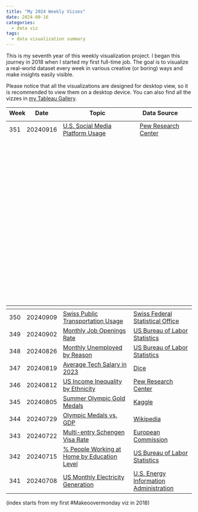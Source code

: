 ```yaml
---
title: "My 2024 Weekly Vizzes"
date: 2024-09-16
categories:
  - data viz
tags:
  - data visualization summary
---
```


This is my seventh year of this weekly visualization project. I began this journey in 2018 when I started my first full-time job. The goal is to visualize a real-world dataset every week in various creative (or boring) ways and make insights easily visible.  

Please notice that all the visualizations are designed for desktop view, so it is recommended to view them on a desktop device. You can also find all the vizzes in [my Tableau Gallery](https://public.tableau.com/profile/yu.dong#!/).  


<table>
<thead style="display:block;width:100%;">
<tr style="display:block;">
<th align="left" width="5%">Week</th>
<th width="15%">Date</th>
<th width="50%">Topic</th>
<th align="left" width="30%">Data Source</th>
</tr>
</thead>
<tbody style="display:block;height:500px;overflow:auto;width:100%;">
<tr>
<td align="left">351</td>
<td>20240916</td>
<td><a href="https://yudong-94.github.io/personal-website/data%20viz/WeeklyViz20240916">U.S. Social Media Platform Usage</a></td>
<td align="left"><a href="https://www.pewresearch.org/internet/fact-sheet/social-media/?tabItem=4e4f05f3-58a4-4fc5-aab6-58b37a6dcb63">Pew Research Center</a></td>
</tr>
</tr>
</thead>
<tbody style="display:block;height:500px;overflow:auto;width:100%;">
<tr>
<td align="left">350</td>
<td>20240909</td>
<td><a href="https://yudong-94.github.io/personal-website/data%20viz/WeeklyViz20240909">Swiss Public Transportation Usage</a></td>
<td align="left"><a href="https://www.bfs.admin.ch/bfs/en/home/statistics/mobility-transport/cross-sectional-topics/public-transport.html">Swiss Federal Statistical Office</a></td>
</tr>
<tr>
<td align="left">349</td>
<td>20240902</td>
<td><a href="https://yudong-94.github.io/personal-website/data%20viz/WeeklyViz20240902">Monthly Job Openings Rate</a></td>
<td align="left"><a href="https://www.bls.gov/opub/ted/2024/job-openings-rate-at-4-9-percent-in-june-2024.htm">US Bureau of Labor Statistics</a></td>
</tr>
<tr>
<td align="left">348</td>
<td>20240826</td>
<td><a href="https://yudong-94.github.io/personal-website/data%20viz/WeeklyViz20240826">Monthly Unemployed by Reason</a></td>
<td align="left"><a href="https://www.bls.gov/opub/ted/2024/number-of-unemployed-on-temporary-layoff-increased-by-249000-in-july-2024.htm">US Bureau of Labor Statistics</a></td>
</tr>
<tr>
<td align="left">347</td>
<td>20240819</td>
<td><a href="https://yudong-94.github.io/personal-website/data%20viz/WeeklyViz20240819">Average Tech Salary in 2023</a></td>
<td align="left"><a href="https://www.dice.com/technologists/ebooks/tech-salary-report/salary-trends.html#Tech-Salary-Trends">Dice</a></td>
</tr>
<tr>
<td align="left">346</td>
<td>20240812</td>
<td><a href="https://yudong-94.github.io/personal-website/data%20viz/WeeklyViz20240812">US Income Inequality by Ethnicity</a></td>
<td align="left"><a href="https://www.pewresearch.org/social-trends/2018/07/12/income-inequality-in-the-u-s-is-rising-most-rapidly-among-asians/">Pew Research Center</a></td>
</tr>
<tr>
<td align="left">345</td>
<td>20240805</td>
<td><a href="https://yudong-94.github.io/personal-website/data%20viz/WeeklyViz20240805">Summer Olympic Gold Medals</a></td>
<td align="left"><a href="https://www.kaggle.com/datasets/ramontanoeiro/summer-olympic-medals-1986-2020">Kaggle</a></td>
</tr>
<tr>
<td align="left">344</td>
<td>20240729</td>
<td><a href="https://yudong-94.github.io/personal-website/data%20viz/WeeklyViz20240729">Olympic Medals vs. GDP</a></td>
<td align="left"><a href="https://en.wikipedia.org/wiki/All-time_Olympic_Games_medal_table">Wikipedia</a></td>
</tr>
<tr>
<td align="left">343</td>
<td>20240722</td>
<td><a href="https://yudong-94.github.io/personal-website/data%20viz/WeeklyViz20240722">Multi-entry Schengen Visa Rate</a></td>
<td align="left"><a href="https://home-affairs.ec.europa.eu/policies/schengen-borders-and-visa/visa-policy/short-stay-visas-issued-schengen-countries_en">European Commission</a></td>
</tr>
<tr>
<td align="left">342</td>
<td>20240715</td>
<td><a href="https://yudong-94.github.io/personal-website/data%20viz/WeeklyViz20240715">% People Working at Home by Education Level</a></td>
<td align="left"><a href="https://www.bls.gov/opub/ted/2024/35-percent-of-employed-people-did-some-or-all-of-their-work-at-home-on-days-they-worked-in-2023.htm">US Bureau of Labor Statistics</a></td>
</tr>
<tr>
<td align="left">341</td>
<td>20240708</td>
<td><a href="https://yudong-94.github.io/personal-website/data%20viz/WeeklyViz20240708">US Monthly Electricity Generation</a></td>
<td align="left"><a href="https://www.eia.gov/electricity/data/browser/">U.S. Energy Information Administration</a></td>
</tr>
<tr>
<td align="left">340</td>
<td>20240701</td>
<td><a href="https://yudong-94.github.io/personal-website/data%20viz/WeeklyViz20240701">Desktop vs. Mobile vs. Tablet Market Share 2010 - 2023</a></td>
<td align="left"><a href="https://gs.statcounter.com/platform-market-share/desktop-mobile-tablet-console/united-states-of-america#quarterly-201001-202402">statcounter</a></td>
</tr>
<tr>
<td align="left">339</td>
<td>20240624</td>
<td><a href="https://yudong-94.github.io/personal-website/data%20viz/WeeklyViz20240624">Worldwide Access to Electricity</a></td>
<td align="left"><a href="https://data.worldbank.org/indicator/EG.ELC.ACCS.ZS">World Bank</a></td>
</tr>
<tr>
<td align="left">338</td>
<td>20240617</td>
<td><a href="https://yudong-94.github.io/personal-website/data%20viz/WeeklyViz20240617">US Transportation Habits</a></td>
<td align="left"><a href="https://today.yougov.com/travel/articles/48782-how-americans-feel-about-walking-driving-and-other-transit">YouGov</a></td>
</tr>
<tr>
<td align="left">337</td>
<td>20240610</td>
<td><a href="https://yudong-94.github.io/personal-website/data%20viz/WeeklyViz20240610">My Favorite Visualization Topics</a></td>
<td align="left"><a href="https://yudong-94.github.io/personal-website/blog/VizSummaryWithGPT/">My blog :)</a></td>
</tr>
<tr>
<td align="left">336</td>
<td>20240603</td>
<td><a href="https://yudong-94.github.io/personal-website/data%20viz/WeeklyViz20240603">My Favorite Visualization Types</a></td>
<td align="left"><a href="https://yudong-94.github.io/personal-website/blog/VizSummaryWithGPT/">My blog :)</a></td>
</tr>
<tr>
<td align="left">335</td>
<td>20240527</td>
<td><a href="https://yudong-94.github.io/personal-website/data%20viz/WeeklyViz20240527">Top-Rated Mobile Games</a></td>
<td align="left"><a href="https://www.kaggle.com/datasets/dem0nking/mobile-games-android-and-ios-rating-dataset">Kaggle</a></td>
</tr>
<tr>
<td align="left">334</td>
<td>20240520</td>
<td><a href="https://yudong-94.github.io/personal-website/data%20viz/WeeklyViz20240520">French People's Confidence in Paris Olympics</a></td>
<td align="left"><a href="https://blog.datawrapper.de/public-confidence-paris-olympics/">Datawrapper</a></td>
</tr>
<tr>
<td align="left">333</td>
<td>20240513</td>
<td><a href="https://yudong-94.github.io/personal-website/data%20viz/WeeklyViz20240513">Median Weekly Earnings 24Q1</a></td>
<td align="left"><a href="https://www.bls.gov/opub/ted/2024/median-weekly-earnings-1227-for-men-1021-for-women-first-quarter-2024.htm">US Bureau of Labor Statistics</a></td>
</tr>
<tr>
<td align="left">332</td>
<td>20240506</td>
<td><a href="https://yudong-94.github.io/personal-website/data%20viz/WeeklyViz20240506">Visitor Arrivals to Japan Yearly 1964-2023</a></td>
<td align="left"><a href="https://statistics.jnto.go.jp/en/graph/#graph--Breakdown--by--number--of--visits">Japanese Tourism Statistics</a></td>
</tr>
<tr>
<td align="left">331</td>
<td>20240429</td>
<td><a href="https://yudong-94.github.io/personal-website/data%20viz/WeeklyViz20240429">Foreign Tourists to Japan by Number of Visits</a></td>
<td align="left"><a href="https://statistics.jnto.go.jp/en/graph/#graph--Breakdown--by--number--of--visits">Japanese Tourism Statistics</a></td>
</tr>
<tr>
<td align="left">330</td>
<td>20240422</td>
<td><a href="https://yudong-94.github.io/personal-website/data%20viz/WeeklyViz20240422">New Business 1-Year Survival Rates</a></td>
<td align="left"><a href="https://www.bls.gov/opub/ted/2024/1-year-survival-rates-for-new-business-establishments-by-year-and-location.htm">US Bureau of Labor Statistics</a></td>
</tr>
<tr>
<td align="left">329</td>
<td>20240415</td>
<td><a href="https://yudong-94.github.io/personal-website/data%20viz/WeeklyViz20240415">Pending Employment-based Immigration Petitions</a></td>
<td align="left"><a href="https://www.uscis.gov/tools/reports-and-studies#:~:text=Reports%20on%20Employment%20Based%20Immigration">USCIS</a></td>
</tr>
<tr>
<td align="left">328</td>
<td>20240408</td>
<td><a href="https://yudong-94.github.io/personal-website/data%20viz/WeeklyViz20240408">US Recorded Music Revenue</a></td>
<td align="left"><a href="https://www.riaa.com/u-s-sales-database/">The Recording Industry Association of America</a></td>
</tr>
<tr>
<td align="left">327</td>
<td>20240401</td>
<td><a href="https://yudong-94.github.io/personal-website/data%20viz/WeeklyViz20240401">Household Income Needed to Afford a Mortgage</a></td>
<td align="left"><a href="https://zillow.mediaroom.com/2024-02-29-Home-buyers-need-to-earn-47,000-more-than-in-2020#Closed">Zillow</a></td>
</tr>
<tr>
<td align="left">326</td>
<td>20240325</td>
<td><a href="https://yudong-94.github.io/personal-website/data%20viz/WeeklyViz20240325">Bay Area Information Industry Employment</a></td>
<td align="left"><a href="https://data.ca.gov/dataset/current-employment-statistics-ces-2/resource/98b69522-557e-464a-a2be-4226df433da1">California Open Data Portal</a></td>
</tr>
<tr>
<td align="left">325</td>
<td>20240318</td>
<td><a href="https://yudong-94.github.io/personal-website/data%20viz/WeeklyViz20240318">US Median Income by Sex and Race</a></td>
<td align="left"><a href="https://www.census.gov/data/tables/time-series/demo/income-poverty/historical-income-people.html">US Census Bureau</a></td>
</tr>
<tr>
<td align="left">324</td>
<td>20240311</td>
<td><a href="https://yudong-94.github.io/personal-website/data%20viz/WeeklyViz20240311">Job Postings on Indeed</a></td>
<td align="left"><a href="https://fred.stlouisfed.org/series/IHLIDXUS">FRED</a></td>
</tr>
<tr>
<td align="left">323</td>
<td>20240304</td>
<td><a href="https://yudong-94.github.io/personal-website/data%20viz/WeeklyViz20240304">Female Teachers Percentage</a></td>
<td align="left"><a href="https://www.kaggle.com/datasets/carloscll/percentage-of-female-teachers-unesco">UNESCO</a></td>
</tr>
<tr>
<td align="left">322</td>
<td>20240226</td>
<td><a href="https://yudong-94.github.io/personal-website/data%20viz/WeeklyViz20240226">International Visitors to Japan</a></td>
<td align="left"><a href="https://statistics.jnto.go.jp/en/graph/#graph--inbound--travelers--transition">Japan National Tourism Organization</a></td>
</tr>
<tr>
<td align="left">321</td>
<td>20240219</td>
<td><a href="https://yudong-94.github.io/personal-website/data%20viz/WeeklyViz20240219">Travel Accommodation Revenue Share</a></td>
<td align="left"><a href="https://www.statista.com/chart/31748/">Statista</a></td>
</tr>
<tr>
<td align="left">320</td>
<td>20240212</td>
<td><a href="https://yudong-94.github.io/personal-website/data%20viz/WeeklyViz20240212">USCIS Median Processing Time</a></td>
<td align="left"><a href="https://egov.uscis.gov/processing-times/historic-pt">USCIS</a></td>
</tr>
<tr>
<td align="left">319</td>
<td>20240205</td>
<td><a href="https://yudong-94.github.io/personal-website/data%20viz/WeeklyViz20240205">Zillow Home Value Index 2000-2023</a></td>
<td align="left"><a href="https://www.zillow.com/research/data/">Zillow</a></td>
</tr>
<tr>
<td align="left">318</td>
<td>20240129</td>
<td><a href="https://yudong-94.github.io/personal-website/data%20viz/WeeklyViz20240129">The Most Popular Hotel Brands</a></td>
<td align="left"><a href="https://today.yougov.com/ratings/travel/popularity/hotel-brands/all">YouGov</a></td>
</tr>
<tr>
<td align="left">317</td>
<td>20240122</td>
<td><a href="https://yudong-94.github.io/personal-website/data%20viz/WeeklyViz20240122">Americans' New Year Resolutions</a></td>
<td align="left"><a href="https://today.yougov.com/society/articles/48233-what-are-americans-new-years-resolutions-for-2024-poll">YouGov</a></td>
</tr>
<tr>
<td align="left">316</td>
<td>20240115</td>
<td><a href="https://yudong-94.github.io/personal-website/data%20viz/WeeklyViz20240115">Anime Rating Jan 2024</a></td>
<td align="left"><a href="https://www.kaggle.com/datasets/duongtruongbinh/manga-and-anime-dataset">MyAnimeList</a></td>
</tr>
<tr>
<td align="left">315</td>
<td>20240108</td>
<td><a href="https://yudong-94.github.io/personal-website/data%20viz/WeeklyViz20240108">Operating System Market Share 2009-2023</a></td>
<td align="left"><a href="https://www.kaggle.com/datasets/michau96/operating-system-market-2009-2023">Statcounter</a></td>
</tr>
<tr>
<td align="left">314</td>
<td>20240101</td>
<td><a href="https://yudong-94.github.io/personal-website/data%20viz/WeeklyViz20240101">SFPD Stops 2018-2023</a></td>
<td align="left"><a href="https://www.kaggle.com/datasets/asaniczka/san-francisco-police-stop-data-2018-2023">DataSF</a></td>
</tr>
</tbody>
</table>

(index starts from my first #Makeoovermonday viz in 2018)
